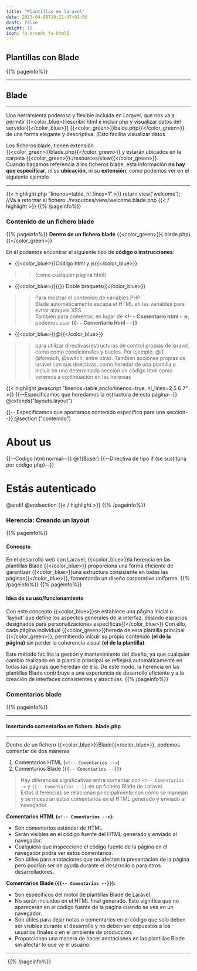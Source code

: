 ```yaml
---
title: "Plantillas en laravel"
date: 2023-04-08T18:21:47+02:00
draft: false
weight: 10
icon: fa-brands fa-html5
---
```

## Plantillas con Blade
{{% pageinfo%}}
 ****
## Blade
****
Una herramienta poderosa y flexible incluida en Laravel, que nos va a permitir {{<color_blue>}}escribir html e incluir php y visualizar datos del servidor{{</color_blue>}}
{{<color_green>}}balde.php{{</color_green>}} de una forma elegante y descriptiva. (Esto facilita visualizar datos  

Los ficheros blade, tienen extensión  {{<color_green>}}blade.php{{</color_green>}} y estarán ubicados en la carpeta {{<color_green>}}./resources/view{{</color_green>}}.  
Cuando hagamos referencia a los ficheros blade, esta información __no hay que especificar__, ni su __ubicación__, ni su __extensión__, como podemos ver en el siguiente ejemplo
 ***
{{< highlight php "linenos=table, hl_lines=1" >}}
return view('welcome');
//Va a retornar el fichero ./resources/view/welcome.blade.php
{{< / highlight >}}
{{% /pageinfo%}}
### Contenido de un fichero blade
{{% pageinfo%}}
  __Dentro de un fichero blade__ {{<color_green>}}(.blade.php){{</color_green>}}

En él podemos  encontrar el siguiente tipo de __código o instrucciones__:
* {{<color_blue>}}Código html y js{{</color_blue>}}  
>>(como cualquier página html)    
* {{<color_blue>}}\{{}} Doble braquets{{</color_blue>}}
>> Para mostrar el contenido de variables PHP.      
>> Blade automáticamente escapa el HTML en las variables para evitar ataques XSS.        
>> También para comentar, en lugar de __\<!- - Comentario html - ->__, podemos usar  __{{- - Comentario html - -}}__

* {{<color_blue>}}@{{</color_blue>}}   
>> para utilizar directivas/estructuras de control propias de laravel, como como condicionales y bucles. Por ejemplo, @if, @foreach, @switch, entre otras.
>> También acciones propias de laravel con sus directivas, como heredar de una plantilla o incluir en una determinada sección un código html como veremos a continuación en las herecias    
 

{{< highlight javascript "linenos=table,anclorlinenos=true, hl_lines=2 5 6 7" >}}
{{--Especificamos que heredamos la estructura de esta página--}}
@extends("layouts.layout")

{{--    Especificamos que aportamos contenido específico para una sección--}}
@section ("contenido")
  <h1>About us</h1> {{--Código html normal--}}
  @if($user) {{--Directiva de tipo if (se sustituirá por código php)--}}
    <h1>Estás autenticado</h1>
  @endif    
@endsection
{{< / highlight >}}
{{% /pageinfo%}}

### Herencia: Creando un layout
{{% pageinfo%}}

#### Concepto
En el desarrollo web con Laravel, {{<color_blue>}}la herencia en las plantillas Blade {{</color_blue>}} proporciona una forma eficiente de garantizar {{<color_blue>}}una estructura consistente en todas las páginas{{</color_blue>}}, fomentando un diseño corporativo uniforme.
{{% /pageinfo%}}
{{% pageinfo%}}
#### Idea de su uso/funcionamiento
Con este concepto {{<color_blue>}}se establece una página inicial o 'layout' que define los aspectos generales de la interfaz, dejando espacios designados para personalizaciones específicas{{</color_blue>}}
Con ello, cada página individual {{<color_green>}}hereda de esta plantilla principal {{</color_green>}}, permitiendo inlcuir su propio contenido __(el de la página)__  sin perder la coherencia visual __(el de la plantilla)__.

Este método facilita la gestión y mantenimiento del diseño, ya que cualquier cambio realizado en la plantilla principal se reflejará automáticamente en todas las páginas que heredan de ella. De este modo, la herencia en las plantillas Blade contribuye a una experiencia de desarrollo eficiente y a la creación de interfaces consistentes y atractivas.
{{% /pageinfo%}}


### Comentarios blade

{{% pageinfo%}}
****
#### Insertando comentarios en fichero .blade.php
****
Dentro de un fichero {{<color_blue>}}Blade{{</color_blue>}}, podemos comentar de dos maneras
1. Comentarios HTML (`<!-- Comentarios -->`)
2. Comentarios Blade (`{{-- Comentarios --}}`)   
> Hay diferencias significativas entre comentar con `<!-- Comentarios -->` y `{{-- Comentarios --}}` en un fichero Blade de Laravel.        
> Estas diferencias se relacionan principalmente con cómo se manejan y se muestran estos comentarios en el HTML generado y enviado al navegador.

**Comentarios HTML (`<!-- Comentarios -->`):**
- Son comentarios estándar de HTML.
- Serán visibles en el código fuente del HTML generado y enviado al navegador.
- Cualquiera que inspeccione el código fuente de la página en el navegador podrá ver estos comentarios.
- Son útiles para anotaciones que no afectan la presentación de la página pero podrían ser de ayuda durante el desarrollo o para otros desarrolladores.

**Comentarios Blade (`{{-- Comentarios --}}`):**
- Son específicos del motor de plantillas Blade de Laravel.
- No serán incluidos en el HTML final generado. Esto significa que no aparecerán en el código fuente de la página cuando se vea en un navegador.
- Son útiles para dejar notas o comentarios en el código que solo deben ser visibles durante el desarrollo y no deben ser expuestos a los usuarios finales o en el ambiente de producción.
- Proporcionan una manera de hacer anotaciones en las plantillas Blade sin afectar lo que ve el usuario.

 ***
 ![]()
{{% /pageinfo%}}
